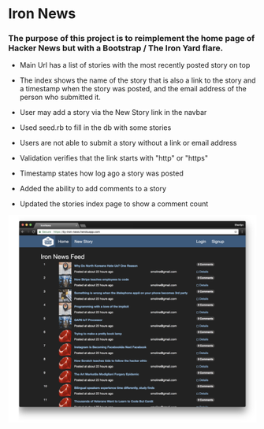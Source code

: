 # Iron News

### The purpose of this project is to reimplement the home page of Hacker News but with a Bootstrap / The Iron Yard flare.

* Main Url has a list of stories with the most recently posted story on top
* The index shows the name of the story that is also a link to the story and a timestamp when the story was posted, and the email address of the person who submitted it.
* User may add a story via the New Story link in the navbar
* Used seed.rb to fill in the db with some stories

* Users are not able to submit a story without a link or email address
* Validation verifies that the link starts with "http" or "https"
* Timestamp states how log ago a story was posted

* Added the ability to add comments to a story
* Updated the stories index page to show a comment count

![Iron News](docs/IronNewsApp.png)
